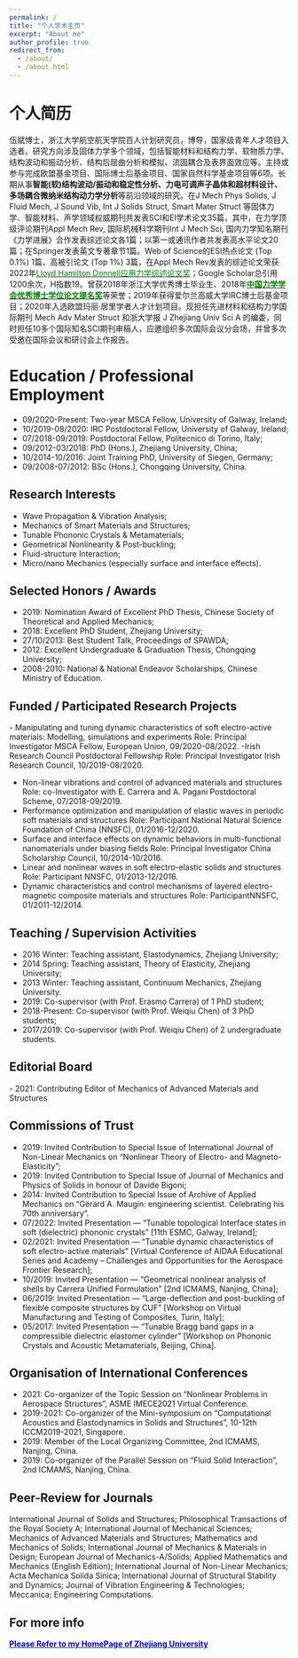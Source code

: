 ```yaml
---
permalink: /
title: "个人学术主页"
excerpt: "About me"
author_profile: true
redirect_from: 
  - /about/
  - /about.html
---
```



个人简历
======
伍斌博士，浙江大学航空航天学院百人计划研究员，博导，国家级青年人才项目入选者。研究方向涉及固体力学多个领域，包括智能材料和结构力学、软物质力学、结构波动和振动分析、结构后屈曲分析和模拟、流固耦合及表界面效应等。主持或参与完成欧盟基金项目、国际博士后基金项目、国家自然科学基金项目等6项。长期从事<strong>智能(软)结构波动/振动和稳定性分析、力电可调声子晶体和超材料设计、多场耦合微纳米结构动力学分析</strong>等前沿领域的研究。在J Mech Phys Solids, J Fluid Mech, J Sound Vib, Int J Solids Struct, Smart Mater Struct 等固体力学、智能材料、声学领域权威期刊共发表SCI和EI学术论文35篇，其中，在力学顶级评论期刊Appl Mech Rev, 国际机械科学期刊Int J Mech Sci, 国内力学知名期刊《力学进展》合作发表综述论文各1篇；以第一或通讯作者共发表高水平论文20篇；在Springer发表英文专著章节1篇。Web of Science的ESI热点论文 (Top 0.1%) 1篇、高被引论文 (Top 1%) 3篇，在Appl Mech Rev发表的综述论文荣获2022年[<font color=Green>Lloyd Hamilton Donnell应用力学综述论文奖</font>](https://www.asme.org/publications-submissions/journals/asme-journal-program-awards/awards-lloyd-donnell-applied-mechanics-reviews)；Google Scholar总引用1200余次，H指数19。曾获2018年浙江大学优秀博士毕业生、2018年[<strong><font color=Green>中国力学学会优秀博士学位论文提名奖</font></strong>](https://cstam.org.cn/article/109057518522869271.html)等荣誉；2019年获得爱尔兰高威大学IRC博士后基金项目；2020年入选欧盟玛丽·居里学者人才计划项目。现担任先进材料和结构力学国际期刊 Mech Adv Mater Struct 和浙大学报 J Zhejiang Univ Sci A 的编委，同时担任10多个国际知名SCI期刊审稿人，应邀组织多次国际会议分会场，并曾多次受邀在国际会议和研讨会上作报告。

Education / Professional Employment
======
- 09/2020-Present: Two-year MSCA Fellow, University of Galway, Ireland;
- 10/2019-08/2020: IRC Postdoctoral Fellow, University of Galway, Ireland;
- 07/2018-09/2019: Postdoctoral Fellow, Politecnico di Torino, Italy;
- 09/2012-03/2018: PhD (Hons.), Zhejiang University, China;
- 10/2014-10/2016: Joint Training PhD, University of Siegen, Germany;
- ​09/2008-07/2012: BSc (Hons.), Chongqing University, China.


Research Interests
------
- Wave Propagation & Vibration Analysis;
- Mechanics of Smart Materials and Structures;
- Tunable Phononic Crystals & Metamaterials;
- Geometrical Nonlinearity & Post-buckling;
- Fluid-structure Interaction;
- Micro/nano Mechanics (especially surface and interface effects).

Selected Honors / Awards
------
- 2019: Nomination Award of Excellent PhD Thesis, Chinese Society of Theoretical and Applied Mechanics;
- 2018: Excellent PhD Student, Zhejiang University;
- 27/10/2013: Best Student Talk, Proceedings of SPAWDA;
- 2012: Excellent Undergraduate & Graduation Thesis, Chongqing University;
- ​2008-2010: National & National Endeavor Scholarships, Chinese Ministry of Education.​

Funded / Participated Research Projects
------
​- ​Manipulating and tuning dynamic characteristics of soft electro-active materials: Modelling, simulations and experiments
Role: Principal Investigator
MSCA Fellow, European Union, 09/2020-08/2022.
​- ​Irish Research Council Postdoctoral Fellowship
Role: Principal Investigator
Irish Research Council, 10/2019-08/2020.
- Non-linear vibrations and control of advanced materials and structures
Role: co-Investigator with E. Carrera and A. Pagani
Postdoctoral Scheme, 07/2018-09/2019.
- Performance optimization and manipulation of elastic waves in periodic soft materials and structures
Role: Participant
National Natural Science Foundation of China (NNSFC), 01/2016-12/2020.
- Surface and interface effects on dynamic behaviors in multi-functional nanomaterials under biasing fields
Role: Principal Investigator
China Scholarship Council, 10/2014-10/2016.
- Linear and nonlinear waves in soft electro-elastic solids and structures
Role: Participant
NNSFC, 01/2013-12/2016.
- Dynamic characteristics and control mechanisms of layered electro-magnetic composite materials and structures
Role: Participant
​NNSFC, 01/2011-12/2014.

Teaching / Supervision Activities
------ 
- 2016 Winter: Teaching assistant, Elastodynamics, Zhejiang University;
- 2014 Spring: Teaching assistant, Theory of Elasticity, Zhejiang University;
- 2013 Winter: Teaching assistant, Continuum Mechanics, Zhejiang University.
- 2019: Co-supervisor (with Prof. Erasmo Carrera) of 1 PhD student;
- 2018-Present: Co-supervisor (with Prof. Weiqiu Chen) of 3 PhD students;
- ​2017/2019: Co-supervisor (with Prof. Weiqiu Chen) of 2 undergraduate students.


Editorial Board
------
​- 2021: Contributing Editor of Mechanics of Advanced Materials and Structures

Commissions of Trust
------
- 2019: Invited Contribution to Special Issue of International Journal of Non-Linear Mechanics on “Nonlinear Theory of Electro- and Magneto-Elasticity”;
- 2019: Invited Contribution to Special Issue of Journal of Mechanics and Physics of Solids in honour of Davide Bigoni;
- ​2014: Invited Contribution to Special Issue of Archive of Applied Mechanics on “Gérard A. Maugin: engineering scientist. Celebrating his 70th anniversary”.
​
- ​07/2022: Invited Presentation — “Tunable topological Interface states in soft (dielectric) phononic crystals” [11th ESMC, Galway, Ireland];
- ​02/2021: Invited Presentation — “Tunable dynamic characteristics of soft electro-active materials” [Virtual Conference of AIDAA Educational Series and Academy – Challenges and Opportunities for the Aerospace Frontier Research];
- ​10/2019: Invited Presentation — “Geometrical nonlinear analysis of shells by Carrera Unified Formulation” [2nd ICMAMS, Nanjing, China];
- ​06/2019: Invited Presentation — “Large-deflection and post-buckling of flexible composite structures by CUF” [Workshop on Virtual Manufacturing and Testing of Composites, Turin, Italy];
- ​05/2017: Invited Presentation — “Tunable Bragg band gaps in a compressible dielectric elastomer cylinder” [Workshop on Phononic Crystals and Acoustic Metamaterials, Beijing, China].

Organisation of International Conferences  
------
- 2021: Co-organizer of the Topic Session on “Nonlinear Problems in Aerospace Structures”, ASME IMECE2021 Virtual Conference.​
- 2019-2021: Co-organizer of the Mini-symposium on “Computational Acoustics and Elastodynamics in Solids and Structures”, 10-12th ICCM2019-2021, Singapore.
- 2019: Member of the Local Organizing Committee, 2nd ICMAMS, Nanjing, China.
- 2019: Co-organizer of the Parallel Session on “Fluid Solid Interaction”, 2nd ICMAMS, Nanjing, China.

Peer-Review for Journals
------
International Journal of Solids and Structures​; Philosophical Transactions of the Royal Society A; International Journal of Mechanical Sciences; Mechanics of Advanced Materials and Structures; Mathematics and Mechanics of Solids; International Journal of Mechanics & Materials in Design; European Journal of Mechanics-A/Solids; Applied Mathematics and Mechanics (English Edition); International Journal of Non-Linear Mechanics; Acta Mechanica Solida Sinica; International Journal of Structural Stability and Dynamics; Journal of Vibration Engineering & Technologies; Meccanica; Engineering Computations.

For more info
------
[<strong><font color = Blue> Please Refer to my HomePage of Zhejiang University</font></strong>](https://person.zju.edu.cn/BinWu)
